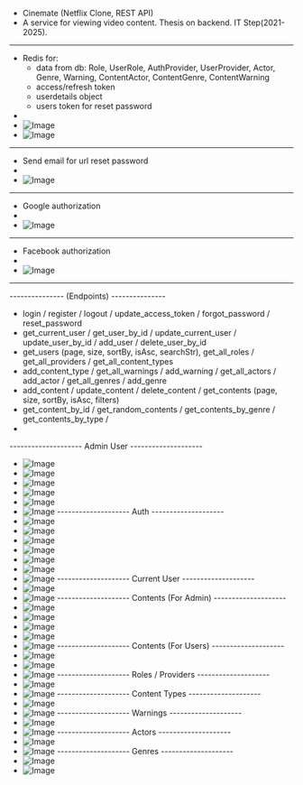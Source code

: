  - Cinemate (Netflix Clone, REST API)
 - A service for viewing video content. Thesis on backend. IT Step(2021-2025).

-------------------------------------------------------
 - Redis for:
    - data from db: Role, UserRole, AuthProvider, UserProvider, Actor, Genre, Warning, ContentActor, ContentGenre, ContentWarning
    - access/refresh token
    - userdetails object
    - users token for reset password
 - 
 - ![Image](https://github.com/user-attachments/assets/9d6c811b-1423-44fb-8dc4-d738894f3913)
 - ![Image](https://github.com/user-attachments/assets/bc4f834c-9f5e-4093-94f3-45ff3872aae8)

-------------------------------------------------------
 - Send email for url reset password
 -
 - ![Image](https://github.com/user-attachments/assets/012d8adc-2b6a-4751-a07b-1fe82f64e3ee)

-------------------------------------------------------
 - Google authorization
 - 
 - ![Image](https://github.com/user-attachments/assets/e6a011ff-4ef6-4eb2-a51c-2a5e967ab347)

-------------------------------------------------------
 - Facebook authorization
 - 
 - ![Image](https://github.com/user-attachments/assets/fa2b3f64-df33-4e6e-b13b-a0b1e17af7fb)
-------------------------------------------------------
 --------------- (Endpoints) ---------------
 - login / register / logout / update_access_token / forgot_password / reset_password
 - get_current_user / get_user_by_id / update_current_user / update_user_by_id / add_user / delete_user_by_id
 - get_users (page, size, sortBy, isAsc, searchStr), get_all_roles / get_all_providers / get_all_content_types
 - add_content_type / get_all_warnings / add_warning / get_all_actors / add_actor / get_all_genres / add_genre
 - add_content / update_content / delete_content / get_contents (page, size, sortBy, isAsc, filters)
 - get_content_by_id / get_random_contents / get_contents_by_genre / get_contents_by_type / 
 - 
 -------------------- Admin User --------------------
 - ![Image](https://github.com/user-attachments/assets/1dd4dbf2-6e91-4afe-942a-5fd137b427e2)
 - ![Image](https://github.com/user-attachments/assets/1cc6d172-a20b-47fe-ac35-470bcdd58d2b)
 - ![Image](https://github.com/user-attachments/assets/fd19c429-dd48-4910-99a9-985bad2820e2)
 - ![Image](https://github.com/user-attachments/assets/c70f1b7c-9bf5-473a-91e2-722ebba619cb)
 - ![Image](https://github.com/user-attachments/assets/6634965a-ca90-4e5b-a242-fed5547dcc7e)
 - ![Image](https://github.com/user-attachments/assets/3d975973-108f-4965-a158-2c8bd09485ac)
 -------------------- Auth --------------------
 - ![Image](https://github.com/user-attachments/assets/b6621fdc-aad5-4f17-82e2-c40628bf69de)
 - ![Image](https://github.com/user-attachments/assets/694be405-b618-4295-9a1d-1c977028f304)
 - ![Image](https://github.com/user-attachments/assets/e25a9408-9326-4cc1-8bed-0c3fc1e8f71f)
 - ![Image](https://github.com/user-attachments/assets/7ccb9fe4-7cc3-4bc4-937c-113c75077df1)
 - ![Image](https://github.com/user-attachments/assets/11142571-02c2-476d-9fb6-fbfca03c9acd)
 - ![Image](https://github.com/user-attachments/assets/409f7669-5861-4876-bb18-96027f1790b2)
 - ![Image](https://github.com/user-attachments/assets/e8aa7510-af9a-47cc-9078-785a36d51ad7)
 -------------------- Current User --------------------
 - ![Image](https://github.com/user-attachments/assets/fc85c176-2a9e-4ba2-9fb7-1d22d992665b)
 - ![Image](https://github.com/user-attachments/assets/d27be7fe-596d-4df0-89ab-70b352007c52)
 -------------------- Contents (For Admin) --------------------
 - ![Image](https://github.com/user-attachments/assets/5c02c609-5c9e-4cf8-96fa-886574d19071)
 - ![Image](https://github.com/user-attachments/assets/4b65ba61-5963-404e-9396-cec982b55724)
 - ![Image](https://github.com/user-attachments/assets/1d43573b-5963-44e7-8b0f-6a63110c2ac3)
 - ![Image](https://github.com/user-attachments/assets/3bfa40f0-8d59-47c1-bb02-4facf5b8f70b)
 - ![Image](https://github.com/user-attachments/assets/b36c0201-933d-432b-8238-ea7fc4ea50cf)
 -------------------- Contents (For Users) --------------------
 - ![Image](https://github.com/user-attachments/assets/da7aa7e4-1fe4-4a5c-a648-c377762428d6)
 - ![Image](https://github.com/user-attachments/assets/4a57c38e-c6ea-4aca-8d80-b77de4efb4b3)
 - ![Image](https://github.com/user-attachments/assets/855d9650-0c12-4500-a7fe-7405aaf37c8b)
 -------------------- Roles / Providers --------------------
 - ![Image](https://github.com/user-attachments/assets/ee4f1642-84d6-4009-83a4-aa07baf41743)
 - ![Image](https://github.com/user-attachments/assets/ac40ed47-ab36-4a09-82d0-ed23f8d8d8d3)
 -------------------- Content Types --------------------
 - ![Image](https://github.com/user-attachments/assets/12294241-b9bb-4a16-afc2-34a8a2e34cc0)
 - ![Image](https://github.com/user-attachments/assets/f738859d-40d3-4619-8a55-a1dffc6ec197)
 -------------------- Warnings --------------------
 - ![Image](https://github.com/user-attachments/assets/56a5af99-033a-4b2d-98c0-cdd273310b5f)
 - ![Image](https://github.com/user-attachments/assets/6836b32e-4a8f-419e-b534-777c379de9dc)
 -------------------- Actors --------------------
 - ![Image](https://github.com/user-attachments/assets/5b7add82-5225-46e1-8245-5b7c9762a15b)
 - ![Image](https://github.com/user-attachments/assets/6d33d39d-8a56-4c05-aa46-1492c9a5b203)
 -------------------- Genres --------------------
 - ![Image](https://github.com/user-attachments/assets/2cd48f40-a981-47e9-8bde-7ea2e5b5b7f4)
 - ![Image](https://github.com/user-attachments/assets/86a949a8-63a2-431f-8c95-72728627fec9)
